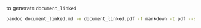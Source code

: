 to generate `document_linked`

```sh
pandoc document_linked.md -o document_linked.pdf -f markdown -t pdf --standalone --resource-path ./document_assets --template eisvogel
```